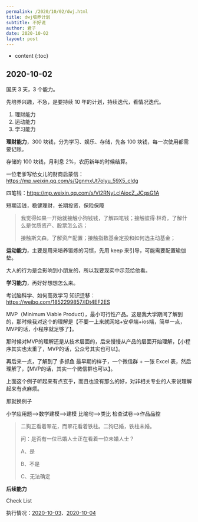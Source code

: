 ```yaml
---
permalink: /2020/10/02/dwj.html
title: dwj培养计划
subtitle: 不好说
author: 君子
date: 2020-10-02
layout: post
---
```


* content
{:toc}

## 2020-10-02
国庆 3 天，3 个能力。

先培养兴趣，不急，是要持续 10 年的计划，持续迭代，看情况迭代。

1. 理财能力
2. 运动能力
3. 学习能力

**理财能力**，300 块钱，分为学习、娱乐、存储，先各 100 块钱，每一次使用都需要记账。

存储的 100 块钱，月利息 2%，农历新年的时候结算。

一位老爹写给女儿的财商启蒙信：https://mp.weixin.qq.com/s/QgnmxUt7olyu_59X5_cIdg

四笔钱：https://mp.weixin.qq.com/s/Vl2RNyLcIAiocZ_JCqsG1A

短期活钱，稳健理财，长期投资，保险保障

>我觉得如果一开始就接触小狗钱钱，了解四笔钱；接触彼得·林奇，了解什么是优质资产、股票怎么选；
>
>接触斯文森，了解资产配置；接触指数基金定投和如何选主动基金；



**运动能力**，主要是用来培养锻炼的习惯，先用 keep 来引导，可能需要配置瑜伽垫。

大人的行为是会影响到小朋友的，所以我要现实中示范给他看。

**学习能力**，再好好想想怎么来。

考试脑科学、如何高效学习
知识迁移： <https://weibo.com/1852299857/IDt4EF2ES>

MVP（Minimum Viable Product），最小可行性产品。这是我大学期间了解到的，那时候我对这个的理解是【不要一上来就网站+安卓端+ios端，简单一点，MVP的话，小程序就足够了】。

那时候对MVP的理解还是从技术层面的，后来慢慢从产品的层面开始理解，【小程序其实也太重了，MVP的话，公众号其实也可以】。

再后来一点，了解到了 多抓鱼 最早期的样子，一个微信群 + 一张 Excel 表，然后理解了，【MVP的话，其实一个微信群也可以】。

上面这个例子听起来有点玄乎，而且也没有那么的好，对非相关专业的人来说理解起来有点麻烦。

那就换例子

小学应用题-->数学建模-->建模
比喻句-->类比
检查试卷-->作品品控

> 二狗正看着翠花，而翠花看着铁柱。二狗已婚，铁柱未婚。
>
> 问：是否有一位已婚人士正在看着一位未婚人士？
>
> A、是
>
> B、不是
>
> C、无法确定

**后续能力**

Check List

执行情况：[2020-10-03](2020/10/01/Nagging.html#2020-10-03)、[2020-10-04](2020/10/01/Nagging.html#2020-10-04)


